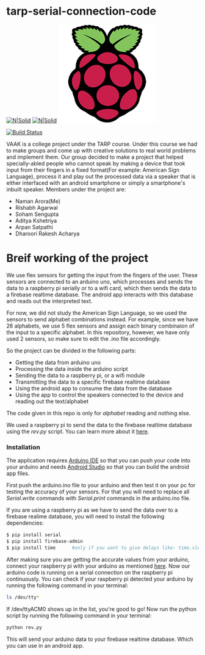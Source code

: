 # tarp-serial-connection-code
[![N|Solid](https://i.ebayimg.com/images/g/pT0AAOSwX~dWmbz4/s-l300.jpg)](https://www.arduino.cc/)
[![N|Solid](https://s3.amazonaws.com/ionic-marketplace/ionic-2-firebase-auth-starter/icon.png)](https://firebase.google.com/)
[![N|Solid](https://raw.githubusercontent.com/iiiypuk/rpi-icon/master/256.png)](https://www.raspberrypi.org/)

[![Build Status](https://travis-ci.org/joemccann/dillinger.svg?branch=master)](https://travis-ci.org/joemccann/dillinger)

VAAK is a college project under the TARP course. Under this course we had to make groups and come up with creative solutions to real world problems and implement them. Our group decided to make a project that helped specially-abled people who cannot speak by making a device that took input from their fingers in a fixed format(For example: American Sign Language), process it and play out the processed data via a speaker that is either interfaced with an android smartphone or simply a smartphone's inbuilt speaker. Members under the project are:

  - Naman Arora(Me)
  - Rishabh Agarwal
  - Soham Sengupta
  - Aditya Kshetriya
  - Arpan Satpathi
  - Dharoori Rakesh Acharya

# Breif working of the project

We use flex sensors for getting the input from the fingers of the user. These sensors are connected to an arduino uno, which processes and sends the data to a raspberry pi serially or to a wifi card, which then sends the data to a firebase realtime database. The android app interacts with this database and reads out the interpreted text.

For now, we did not study the American Sign Language, so we used the sensors to send alphabet combinations instead.
For example, since we have 26 alphabets, we use 5 flex sensors and assign each binary combinaion of the input to a specific alphabet.
In this repository, however, we have only used 2 sensors, so make sure to edit the .ino file accordingly.


So the project can be divided in the following parts:
  - Getting the data from arduino uno
  - Processing the data inside the arduino script
  - Sending the data to a raspberry pi, or a wifi module
  - Transmitting the data to a specific firebase realtime database
  - Using the android app to consume the data from the database
  - Using the app to control the speakers connected to the device and reading out the text/alphabet

The code given in this repo is only for *alphabet* reading and nothing else.

We used a raspberry pi to send the data to the firebase realtime database using the *rev.py* script. You can learn more about it [here](https://www.instructables.com/id/Raspberry-Pi-Arduino-Serial-Communication/).

### Installation

The application requires [Arduino IDE](https://www.microsoft.com/en-in/p/arduino-ide/9nblggh4rsd8?ocid=badge&rtc=1&activetab=pivot%3Aoverviewtab) so that you can push your code into your arduino and needs [Android Studio](https://developer.android.com/studio) so that you can build the android app files.

First push the arduino.ino file to your arduino and then test it on your pc for testing the accuracy of your sensors. For that you will need to replace all *Serial.write* commands with *Serial.print* commands in the arduino.ino file.

If you are using a raspberry pi as we have to send the data over to a firebase realime database, you will need to install the following dependencies:


```sh
$ pip install serial
$ pip install firebase-admin
$ pip install time      #only if you want to give delays like: time.sleep(3)
```

After making sure you are getting the accurate values from your arduino, connect your raspberry pi with your arduino as mentioned [here](https://www.instructables.com/id/Raspberry-Pi-Arduino-Serial-Communication/).
Now our arduino code is running on a serial connection on the raspberry pi continuously. You can check if your raspberry pi detected your arduino by running the following command in your terminal:

```sh
ls /dev/tty*
```
If /dev/ttyACM0 shows up in the list, you're good to go!
Now run the python script by running the following command in your terminal:
```sh
python rev.py
```
This will send your arduino data to your firebase realtime database. Which you can use in an android app.
